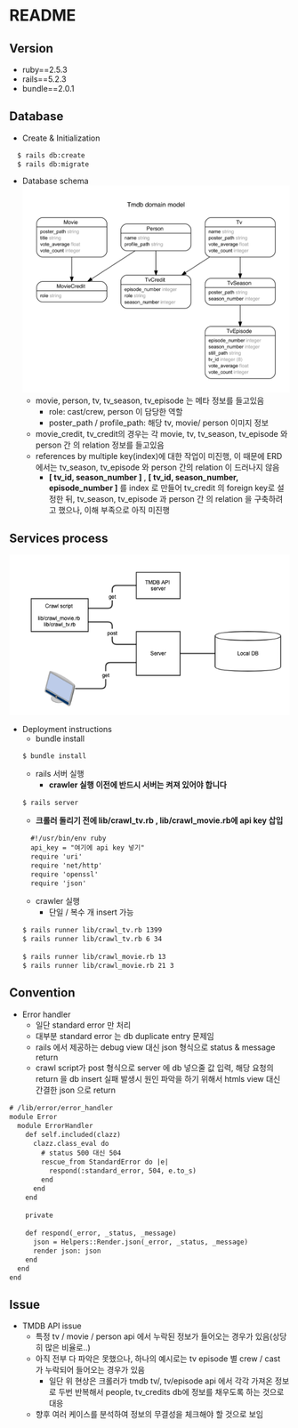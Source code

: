 README
======


Version
-------
  * ruby==2.5.3
  * rails==5.2.3
  * bundle==2.0.1

Database 
-------
* Create & Initialization
```
  $ rails db:create 
  $ rails db:migrate
```

* Database schema
![Alt text](/erd.png)
  * movie, person, tv, tv_season, tv_episode 는 메타 정보를 들고있음
    * role: cast/crew, person 이 담당한 역할
    * poster_path / profile_path: 해당 tv, movie/ person 이미지 정보
  * movie_credit, tv_credit의 경우는 각 movie, tv, tv_season, tv_episode 와 person 간 의 relation 정보를 들고있음
  * references by multiple key(index)에 대한 작업이 미진행, 이 때문에 ERD 에서는 tv_season, tv_episode 와 person 간의 relation 이 드러나지 않음
     * **[ tv_id, season_number ]** , **[ tv_id, season_number, episode_number ]** 를 index 로 만들어 tv_credit 의 foreign key로 설정한 뒤, tv_season, tv_episode 과 person 간 의 relation 을 구축하려고 했으나, 이해 부족으로 아직 미진행
    

Services process
----
![Alt text](/tmdb_insert&view_process.png)


* Deployment instructions
  * bundle install
  ```
  $ bundle install
  ```
  * rails 서버 실행
    * **crawler 실행 이전에 반드시 서버는 켜져 있어야 합니다**
  ```
  $ rails server
  ```
    * **크롤러 돌리기 전에 lib/crawl_tv.rb , lib/crawl_movie.rb에 api key 삽입**
  ```
    #!/usr/bin/env ruby
    api_key = "여기에 api key 넣기"
    require 'uri'
    require 'net/http'
    require 'openssl'
    require 'json'
  ```
   * crawler 실행
     * 단일 / 복수 개 insert 가능
  ```
  $ rails runner lib/crawl_tv.rb 1399
  $ rails runner lib/crawl_tv.rb 6 34

  $ rails runner lib/crawl_movie.rb 13
  $ rails runner lib/crawl_movie.rb 21 3
  ```


Convention
----

* Error handler
  * 일단 standard error 만 처리
  * 대부분 standard error 는 db duplicate entry 문제임
  * rails 에서 제공하는 debug view 대신 json 형식으로 status & message return
  * crawl script가 post 형식으로 server 에 db 넣으줄 값 입력, 해당 요청의  return 을 db insert 실패 발생시 원인 파악을 하기 위해서 htmls view 대신 간결한 json 으로 return

```
# /lib/error/error_handler
module Error
  module ErrorHandler
    def self.included(clazz)
      clazz.class_eval do
        # status 500 대신 504
        rescue_from StandardError do |e|
          respond(:standard_error, 504, e.to_s)
        end
      end
    end

    private
    
    def respond(_error, _status, _message)
      json = Helpers::Render.json(_error, _status, _message)
      render json: json
    end
  end
end
```

Issue
----
* TMDB API issue
  * 특정 tv / movie / person api 에서 누락된 정보가 들어오는 경우가 있음(상당히 많은 비율로..)
  * 아직 전부 다 파악은 못했으나, 하나의 예시로는  tv episode 별 crew / cast 가 누락되어 들어오는 경우가 있음
    * 일단 위 현상은 크롤러가 tmdb tv/, tv/episode api 에서 각각 가져온 정보로 두번 반복해서 people, tv_credits db에 정보를 채우도록 하는 것으로 대응
  * 향후 여러 케이스를 분석하여 정보의 무결성을 체크해야 할 것으로 보임
